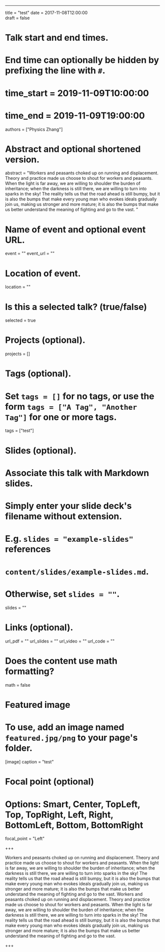 ---
title = "test"
date = 2017-11-08T12:00:00  
draft = false


# Talk start and end times.
#   End time can optionally be hidden by prefixing the line with `#`.
# time_start = 2019-11-09T10:00:00
# time_end = 2019-11-09T19:00:00

authors = ["Physics Zhang"]

# Abstract and optional shortened version.
abstract = "Workers and peasants choked up on running and displacement. Theory and practice made us choose to shout for workers and peasants. When the light is far away, we are willing to shoulder the burden of inheritance; when the darkness is still there, we are willing to turn into sparks in the sky! The reality tells us that the road ahead is still bumpy, but it is also the bumps that make every young man who evokes ideals gradually join us, making us stronger and more mature; it is also the bumps that make us better understand the meaning of fighting and go to the vast. "

# Name of event and optional event URL.
event = ""
event_url = ""

# Location of event.
location = ""

# Is this a selected talk? (true/false)
selected = true

# Projects (optional).
projects = []

# Tags (optional).
#   Set `tags = []` for no tags, or use the form `tags = ["A Tag", "Another Tag"]` for one or more tags.
tags = ["test"]

# Slides (optional).
#   Associate this talk with Markdown slides.
#   Simply enter your slide deck's filename without extension.
#   E.g. `slides = "example-slides"` references 
#   `content/slides/example-slides.md`.
#   Otherwise, set `slides = ""`.
slides = ""

# Links (optional).
url_pdf = ""
url_slides = ""
url_video = ""
url_code = ""

# Does the content use math formatting?
math = false

# Featured image
# To use, add an image named `featured.jpg/png` to your page's folder. 
[image]
  caption = "test"

  # Focal point (optional)
  # Options: Smart, Center, TopLeft, Top, TopRight, Left, Right, BottomLeft, Bottom, BottomRight
  focal_point = "Left"
  
+++

Workers and peasants choked up on running and displacement. Theory and practice made us choose to shout for workers and peasants. When the light is far away, we are willing to shoulder the burden of inheritance; when the darkness is still there, we are willing to turn into sparks in the sky! The reality tells us that the road ahead is still bumpy, but it is also the bumps that make every young man who evokes ideals gradually join us, making us stronger and more mature; it is also the bumps that make us better understand the meaning of fighting and go to the vast. Workers and peasants choked up on running and displacement. Theory and practice made us choose to shout for workers and peasants. When the light is far away, we are willing to shoulder the burden of inheritance; when the darkness is still there, we are willing to turn into sparks in the sky! The reality tells us that the road ahead is still bumpy, but it is also the bumps that make every young man who evokes ideals gradually join us, making us stronger and more mature; it is also the bumps that make us better understand the meaning of fighting and go to the vast. 

+++

